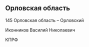 ## Орловская область
   
   145 Орловская область – Орловский
   
   Иконников Василий Николаевич
   
   КПРФ
   

